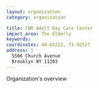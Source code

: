 ```yaml
---
layout: organization
category: organization

title: CNR Adult Day Care Center
impact_area: The Elderly
keywords: 
coordinates: 40.65222,-73.92517
address: |
  5506 Church Avenue
  Brooklyn NY 11203
---
```

Organization's overview
